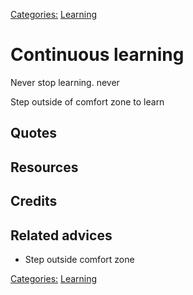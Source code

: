 [Categories:](../Categories/index.md) [Learning](../Categories/Learning.md)
# Continuous learning

Never stop learning. never

Step outside of comfort zone to learn


## Quotes

## Resources

## Credits

## Related advices

- Step outside comfort zone

[Categories:](../Categories/index.md) [Learning](../Categories/Learning.md)
